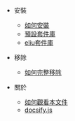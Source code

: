 
* 安裝
	* [如何安裝](install.md)
	* [預設套件庫](install-default.md)
	* [eliu套件庫](install-eliu.md)

* 移除
	* [如何完整移除](remove.md)

* 關於
	* [如何觀看本文件](howto-read.md)
	* [docsify.js](docsify.md)
